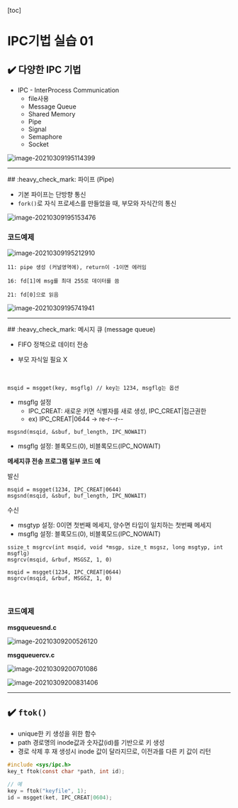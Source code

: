 [toc]

# IPC기법 실습 01

## :heavy_check_mark: 다양한 IPC 기법

- IPC - InterProcess Communication
  - file사용
  - Message Queue
  - Shared Memory
  - Pipe
  - Signal
  - Semaphore
  - Socket

![image-20210309195114399](assets/image-20210309195114399.png)



<hr>
## :heavy_check_mark: 파이프 (Pipe)

- 기본 파이프는 단방향 통신
- `fork()`로 자식 프로세스를 만들었을 때, 부모와 자식간의 통신

![image-20210309195153476](assets/image-20210309195153476.png)

### 코드예제

![image-20210309195212910](assets/image-20210309195212910.png)

```
11: pipe 생성 (커널영역에), return이 -1이면 에러임

16: fd[1]에 msg를 최대 255로 데이터를 씀

21: fd[0]으로 읽음
```

![image-20210309195741941](assets/image-20210309195741941.png)



<hr>
## :heavy_check_mark: 메시지 큐 (message queue)

- FIFO 정책으로 데이터 전송

- 부모 자식일 필요 X

<br>

```
msqid = msgget(key, msgflg) // key는 1234, msgflg는 옵션
```

- msgflg 설정
  - IPC_CREAT: 새로운 키면 식별자를 새로 생성, IPC_CREAT|접근권한
  - ex) IPC_CREAT|0644 -> re-r--r--

```
msgsnd(msqid, &sbuf, buf_length, IPC_NOWAIT)
```

- msgflg 설정: 블록모드(0), 비블록모드(IPC_NOWAIT)



**메세지큐 전송 프로그램 일부 코드 예**

발신

```
msqid = msgget(1234, IPC_CREAT|0644)
msgsnd(msqid, &sbuf, buf_length, IPC_NOWAIT)
```

수신

- msgtyp 설정: 0이면 첫번째 메세지, 양수면 타입이 일치하는 첫번째 메세지
- msgflg 설정: 블록모드(0), 비블록모드(IPC_NOWAIT)

```
ssize_t msgrcv(int msqid, void *msgp, size_t msgsz, long msgtyp, int msgflg)
msgrcv(msqid, &rbuf, MSGSZ, 1, 0)
```

```
msqid = msgget(1234, IPC_CREAT|0644)
msgrcv(msqid, &rbuf, MSGSZ, 1, 0)
```

<br>

### 코드예제

**msgqueuesnd.c**

![image-20210309200526120](assets/image-20210309200526120.png)

**msgqueuercv.c**

![image-20210309200701086](assets/image-20210309200701086.png)

![image-20210309200831406](assets/image-20210309200831406.png)



<hr>

## :heavy_check_mark: `ftok()`


- unique한 키 생성을 위한 함수
- path 경로명의 inode값과 숫자값(id)를 기반으로 키 생성
- 경로 삭제 후 재 생성시 inode 값이 달라지므로, 이전과를 다른 키 값이 리턴

```c
#include <sys/ipc.h>
key_t ftok(const char *path, int id);

// 예
key = ftok("keyfile", 1);
id = msgget(ket, IPC_CREAT|0604);
```




